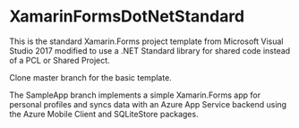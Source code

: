 # XamarinFormsDotNetStandard
This is the standard Xamarin.Forms project template from Microsoft Visual Studio 2017 modified to use a .NET Standard library for shared code instead of a PCL or Shared Project.

Clone master branch for the basic template.

The SampleApp branch implements a simple Xamarin.Forms app for personal profiles and syncs data with an Azure App Service backend using the Azure Mobile Client and SQLiteStore packages.
